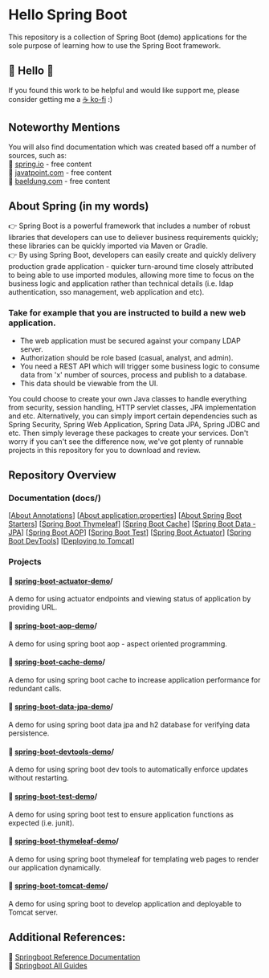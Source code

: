 # Hello Spring Boot
This repository is a collection of Spring Boot (demo) applications for the sole purpose of learning how to use the Spring Boot framework.  

## 👋 Hello 👋
If you found this work to be helpful and would like support me, please consider getting me a [☕ ko-fi](https://ko-fi.com/yuelchen) :)

## Noteworthy Mentions
You will also find documentation which was created based off a number of sources, such as:  
💎 [spring.io](https://spring.io/projects/spring-framework) - free content   
💎 [javatpoint.com](https://www.javatpoint.com/spring-boot-tutorial) - free content   
💎 [baeldung.com](https://www.baeldung.com/spring-boot) - free content   

## About Spring (in my words)
👉 Spring Boot is a powerful framework that includes a number of robust libraries that developers can use to deliever business requirements quickly; these libraries can be quickly imported via Maven or Gradle.   
👉 By using Spring Boot, developers can easily create and quickly delivery production grade application - quicker turn-around time closely attributed to being able to use imported modules, allowing more time to focus on the business logic and application rather than technical details (i.e. ldap authentication, sso management, web application and etc).  

### Take for example that you are instructed to build a new web application.  
- The web application must be secured against your company LDAP server.  
- Authorization should be role based (casual, analyst, and admin).  
- You need a REST API which will trigger some business logic to consume data from 'x' number of sources, process and publish to a database.  
- This data should be viewable from the UI.  

You could choose to create your own Java classes to handle everything from security, session handling, HTTP servlet classes, JPA implementation and etc. Alternatively, you can simply import certain dependencies such as Spring Security, Spring Web Application, Spring Data JPA, Spring JDBC and etc. Then simply leverage these packages to create your services. Don't worry if you can't see the difference now, we've got plenty of runnable projects in this repository for you to download and review. 

## Repository Overview
### Documentation (docs/)
\[[About Annotations](https://github.com/yuelchen/learn-spring-boot/blob/main/docs/annotations.md)\]
\[[About application.properties](https://github.com/yuelchen/learn-spring-boot/blob/main/docs/application-properties.md)\] 
\[[About Spring Boot Starters](https://github.com/yuelchen/learn-spring-boot/blob/main/docs/spring-boot-starters.md)\] 
\[[Spring Boot Thymeleaf](https://github.com/yuelchen/learn-spring-boot/blob/main/docs/spring-boot-starter-thymeleaf.md)\]
\[[Spring Boot Cache](https://github.com/yuelchen/learn-spring-boot/blob/main/docs/spring-boot-starter-cache.md)\]
\[[Spring Boot Data - JPA](https://github.com/yuelchen/learn-spring-boot/blob/main/docs/spring-boot-starter-data-jpa.md)\] 
\[[Spring Boot AOP](https://github.com/yuelchen/learn-spring-boot/blob/main/docs/spring-boot-starter-aop.md)\]
\[[Spring Boot Test](https://github.com/yuelchen/learn-spring-boot/blob/main/docs/spring-boot-starter-test.md)\]
\[[Spring Boot Actuator](https://github.com/yuelchen/learn-spring-boot/blob/main/docs/spring-boot-starter-actuator.md)\] 
\[[Spring Boot DevTools](https://github.com/yuelchen/learn-spring-boot/blob/main/docs/spring-boot-devtools.md)\]
\[[Deploying to Tomcat](https://github.com/yuelchen/learn-spring-boot/blob/main/docs/deploying-to-tomcat.md)\]

### Projects
#### 🎯 [spring-boot-actuator-demo](https://github.com/yuelchen/learn-spring-boot/tree/main/spring-boot-actuator-demo)/
A demo for using actuator endpoints and viewing status of application by providing URL.

#### 🎯 [spring-boot-aop-demo](https://github.com/yuelchen/learn-spring-boot/tree/main/spring-boot-aop-demo)/
A demo for using spring boot aop - aspect oriented programming. 

#### 🎯 [spring-boot-cache-demo](https://github.com/yuelchen/learn-spring-boot/tree/main/spring-boot-cache-demo)/
A demo for using spring boot cache to increase application performance for redundant calls. 

#### 🎯 [spring-boot-data-jpa-demo](https://github.com/yuelchen/learn-spring-boot/tree/main/spring-boot-data-jpa-demo)/
A demo for using spring boot data jpa and h2 database for verifying data persistence. 

#### 🎯 [spring-boot-devtools-demo](https://github.com/yuelchen/learn-spring-boot/tree/main/spring-boot-devtools-demo)/
A demo for using spring boot dev tools to automatically enforce updates without restarting. 

#### 🎯 [spring-boot-test-demo](https://github.com/yuelchen/learn-spring-boot/tree/main/spring-boot-test-demo)/
A demo for using spring boot test to ensure application functions as expected (i.e. junit). 

#### 🎯 [spring-boot-thymeleaf-demo](https://github.com/yuelchen/learn-spring-boot/tree/main/spring-boot-thymeleaf-demo)/
A demo for using spring boot thymeleaf for templating web pages to render our application dynamically. 

#### 🎯 [spring-boot-tomcat-demo](https://github.com/yuelchen/learn-spring-boot/tree/main/spring-boot-tomcat-demo)/
A demo for using spring boot to develop application and deployable to Tomcat server. 

## Additional References:  
💎 [Springboot Reference Documentation](https://docs.spring.io/spring-boot/docs/current/reference/html/index.html)  
💎 [Springboot All Guides](https://spring.io/guides)  
